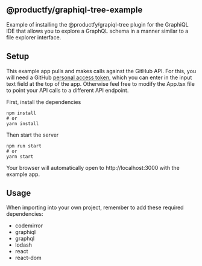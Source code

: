 ## @productfy/graphiql-tree-example

Example of installing the @productfy/grapiql-tree plugin for the GraphiQL IDE that allows
you to explore a GraphQL schema in a manner similar to a file explorer interface.

## Setup

This example app pulls and makes calls against the GitHub API. For this, you will need a GitHub
[personal access token](https://docs.github.com/en/github/authenticating-to-github/creating-a-personal-access-token),
which you can enter in the input text field at the top of the app. Otherwise feel free to modify
the App.tsx file to point your API calls to a different API endpoint.

First, install the dependencies

```
npm install
# or
yarn install
```

Then start the server

```
npm run start
# or
yarn start
```

Your browser will automatically open to http://localhost:3000 with the example app.

## Usage

When importing into your own project, remember to add these required dependencies:
* codemirror
* graphiql
* graphql
* lodash
* react
* react-dom
